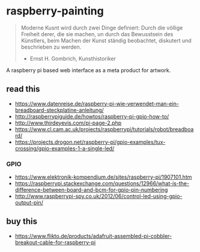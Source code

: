 # raspberry-painting

> Moderne Kusnt wird durch zwei Dinge definiert: Durch die völlige Freiheit derer, die sie machen, un durch das Bewusstsein des Künstlers, beim Machen der Kunst ständig beobachtet, diskutert und beschrieben zu werden. 
> - Ernst H. Gombrich, Kunsthistoriker

A raspberry pi based web interface as a meta product for artwork.

## read this
* https://www.datenreise.de/raspberry-pi-wie-verwendet-man-ein-breadboard-steckplatine-anleitung/
* http://raspberrypiguide.de/howtos/raspberry-pi-gpio-how-to/
* http://www.thirdeyevis.com/pi-page-2.php
* https://www.cl.cam.ac.uk/projects/raspberrypi/tutorials/robot/breadboard/
* https://projects.drogon.net/raspberry-pi/gpio-examples/tux-crossing/gpio-examples-1-a-single-led/

### GPIO
* https://www.elektronik-kompendium.de/sites/raspberry-pi/1907101.htm
* https://raspberrypi.stackexchange.com/questions/12966/what-is-the-difference-between-board-and-bcm-for-gpio-pin-numbering
* http://www.raspberrypi-spy.co.uk/2012/06/control-led-using-gpio-output-pin/

## buy this
* https://www.flikto.de/products/adafruit-assembled-pi-cobbler-breakout-cable-for-raspberry-pi
